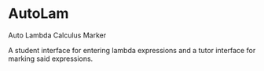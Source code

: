 # AutoLam
Auto Lambda Calculus Marker
 
A student interface for entering lambda expressions and a tutor interface for marking said expressions.